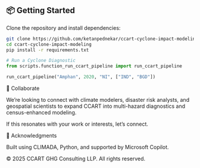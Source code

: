 ## 📦 Getting Started

Clone the repository and install dependencies:

```bash
git clone https://github.com/ketanpednekar/ccart-cyclone-impact-modeling.git
cd ccart-cyclone-impact-modeling
pip install -r requirements.txt
```
```python
# Run a Cyclone Diagnostic
from scripts.function_run_ccart_pipeline import run_ccart_pipeline

run_ccart_pipeline("Amphan", 2020, "NI", ["IND", "BGD"])
```
🤝 Collaborate

We’re looking to connect with climate modelers, disaster risk analysts, and geospatial scientists to expand CCART into multi-hazard diagnostics and census-enhanced modeling.

If this resonates with your work or interests, let’s connect.

📣 Acknowledgments

Built using CLIMADA, Python, and supported by Microsoft Copilot.

© 2025 CCART GHG Consulting LLP. All rights reserved.
